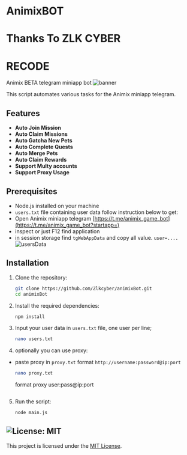 # AnimixBOT
# Thanks To ZLK CYBER
# RECODE

Animix BETA telegram miniapp bot
![banner](img/image.png)

This script automates various tasks for the Animix miniapp telegram.

## Features

- **Auto Join Mission**
- **Auto Claim Missions**
- **Auto Gatcha New Pets**
- **Auto Complete Quests**
- **Auto Merge Pets**
- **Auto Claim Rewards**
- **Support Multy accounts**
- **Support Proxy Usage**

## Prerequisites

- Node.js installed on your machine
- `users.txt` file containing user data follow instruction below to get:
- Open Animix miniapp telegram [https://t.me/animix_game_bot](https://t.me/animix_game_bot?startapp=)
- inspect or just F12 find application
- in session storage find `tgWebAppData` and copy all value. `user=....`
![usersData](img/image-1.png)

## Installation

1. Clone the repository:
    ```sh
    git clone https://github.com/Zlkcyber/animixBot.git
    cd animixBot
    ```

2. Install the required dependencies:
    ```sh
    npm install
    ```
3. Input your user data in `users.txt` file, one user per line;
    ```sh
    nano users.txt
    ```
4. optionally you can use proxy: 
- paste proxy in `proxy.txt` format `http://username:password@ip:port` 
    ```sh
    nano proxy.txt
    ```
    format proxy user:pass@ip:port
    ```
5. Run the script:
    ```sh
    node main.js
    ```

## ![License: MIT](https://img.shields.io/badge/License-MIT-yellow.svg)

This project is licensed under the [MIT License](LICENSE).
